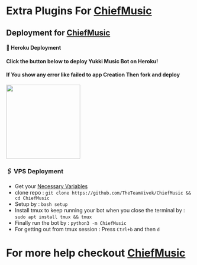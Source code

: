 # Extra Plugins For [ChiefMusic](https://github.com/TheTeamVivek/ChiefMusic)


## Deployment for [ChiefMusic](https://github.com/TheTeamVivek/ChiefMusic)

#### 🚀 Heroku Deployment

<h4>Click the button below to deploy Yukki Music Bot on Heroku!</h4>    
<h4>If You show any error like failed to app Creation Then fork and deploy </h4>
<a href="https://dashboard.heroku.com/new?template=https://github.com/TheTeamVivek/ChiefMusic"><img src="https://img.shields.io/badge/Deploy%20To%20Heroku-teal?style=for-the-badge&logo=heroku" width="200""/></a>


### 🖇 VPS Deployment
- Get your [Necessary Variables](https://github.com/TheTeamVivek/ChiefMusic/blob/master/sample.env)
- clone repo : `git clone https://github.com/TheTeamVivek/ChiefMusic && cd ChiefMusic`
- Setup by : `bash setup`
- Install tmux to keep running your bot when you close the terminal by :
`sudo apt install tmux && tmux`
- Finally run the bot by :
`python3 -m ChiefMusic`
- For getting out from tmux session : Press `Ctrl+b` and then `d`<br>


# For more help checkout [ChiefMusic](https://github.com/TheTeamVivek/ChiefMusic)
